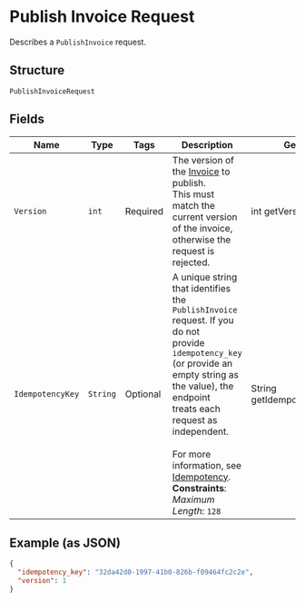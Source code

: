 
# Publish Invoice Request

Describes a `PublishInvoice` request.

## Structure

`PublishInvoiceRequest`

## Fields

| Name | Type | Tags | Description | Getter |
|  --- | --- | --- | --- | --- |
| `Version` | `int` | Required | The version of the [Invoice](#type-invoice) to publish.<br>This must match the current version of the invoice,<br>otherwise the request is rejected. | int getVersion() |
| `IdempotencyKey` | `String` | Optional | A unique string that identifies the `PublishInvoice` request. If you do not<br>provide `idempotency_key` (or provide an empty string as the value), the endpoint<br>treats each request as independent.<br><br>For more information, see [Idempotency](https://developer.squareup.com/docs/working-with-apis/idempotency).<br>**Constraints**: *Maximum Length*: `128` | String getIdempotencyKey() |

## Example (as JSON)

```json
{
  "idempotency_key": "32da42d0-1997-41b0-826b-f09464fc2c2e",
  "version": 1
}
```

